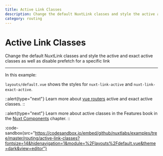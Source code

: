 ```yaml
---
title: Active Link Classes
description: Change the default NuxtLink classes and style the active and exact active classes as well as disable prefetch for a specific link
category: routing
---
```

# Active Link Classes

Change the default NuxtLink classes and style the active and exact active classes as well as disable prefetch for a specific link

---

In this example:

`layouts/default.vue` shows the styles for `nuxt-link-active` and `nuxt-link-exact-active`.

::alert{type="next"}
Learn more about [vue routers](https://router.vuejs.org/api/#exact-active-class) active and exact active classes.
::

::alert{type="next"}
Learn more about active classes in the Features book in the [Nuxt Components](/docs/features/nuxt-components#link-classes) chapter.
::

:code-sandbox{src="https://codesandbox.io/embed/github/nuxtlabs/examples/tree/master/routing/active-link-classes?fontsize=14&hidenavigation=1&module=%2Flayouts%2Fdefault.vue&theme=dark&view=editor"}
